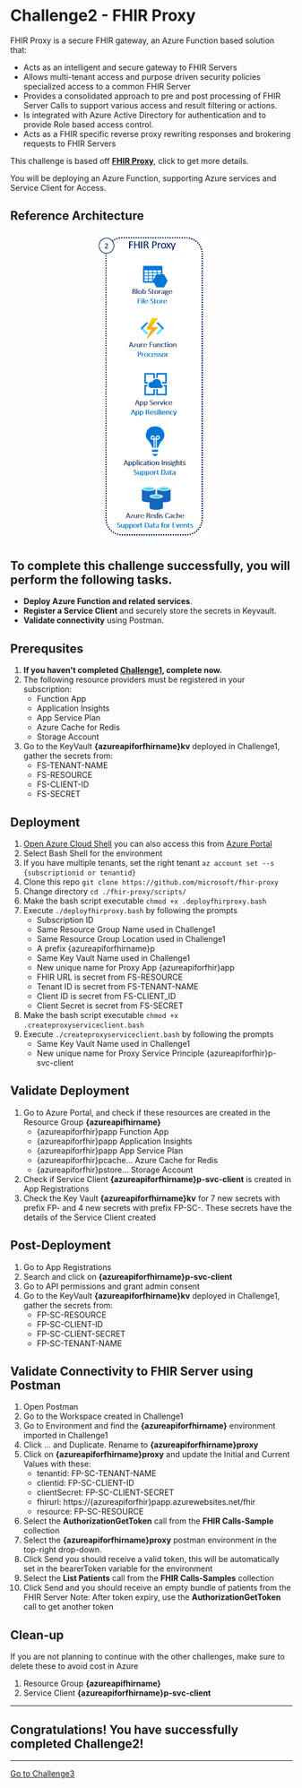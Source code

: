 # Challenge2 - FHIR Proxy

FHIR Proxy is a secure FHIR gateway, an Azure Function based solution that:
* Acts as an intelligent and secure gateway to FHIR Servers
* Allows multi-tenant access and purpose driven security policies specialized access to a common FHIR Server
* Provides a consolidated approach to pre and post processing of FHIR Server Calls to support various access and result filtering or actions.
* Is integrated with Azure Active Directory for authentication and to provide Role based access control.
* Acts as a FHIR specific reverse proxy rewriting responses and brokering requests to FHIR Servers

This challenge is based off **[FHIR Proxy](https://github.com/microsoft/fhir-proxy)**, click to get more details.

You will be deploying an Azure Function, supporting Azure services and Service Client for Access.

## Reference Architecture
<center><img src="../images/fhir-proxy.png" width="200"></center>

## To complete this challenge successfully, you will perform the following tasks.

* **Deploy Azure Function and related services**. 
* **Register a Service Client** and securely store the secrets in Keyvault.
* **Validate connectivity** using Postman.

## Prerequsites

1. **If you haven't completed [Challenge1](../Challenge1-FHIRServer/ReadMe.md), complete now.**
2. The following resource providers must be registered in your subscription:
   * Function App
   * Application Insights
   * App Service Plan
   * Azure Cache for Redis
   * Storage Account
3. Go to the KeyVault **{azureapiforfhirname}kv** deployed in Challenge1, gather the secrets from:
   * FS-TENANT-NAME
   * FS-RESOURCE
   * FS-CLIENT-ID
   * FS-SECRET

## Deployment
1. [Open Azure Cloud Shell](https://shell.azure.com) you can also access this from [Azure Portal](https://portal.azure.com)
2. Select Bash Shell for the environment 
3. If you have multiple tenants, set the right tenant ```az account set --s {subscriptionid or tenantid}```
4. Clone this repo ```git clone https://github.com/microsoft/fhir-proxy```
5. Change directory ```cd ./fhir-proxy/scripts/```
6. Make the bash script executable ```chmod +x .deployfhirproxy.bash```
7. Execute ```./deployfhirproxy.bash``` by following the prompts
   * Subscription ID 
   * Same Resource Group Name used in Challenge1
   * Same Resource Group Location used in Challenge1
   * A prefix {azureapiforfhirname}p
   * Same Key Vault Name used in Challenge1
   * New unique name for Proxy App {azureapiforfhir}app
   * FHIR URL is secret from FS-RESOURCE
   * Tenant ID is secret from FS-TENANT-NAME
   * Client ID is secret from FS-CLIENT_ID
   * Client Secret is secret from FS-SECRET
8. Make the bash script executable ```chmod +x .createproxyserviceclient.bash```
7. Execute ```./createproxyserviceclient.bash``` by following the prompts
   * Same Key Vault Name used in Challenge1
   * New unique name for Proxy Service Principle {azureapiforfhir}p-svc-client

## Validate Deployment
1. Go to Azure Portal, and check if these resources are created in the Resource Group **{azureapifhirname}**
   * {azureapiforfhir}papp Function App
   * {azureapiforfhir}papp Application Insights
   * {azureapiforfhir}papp App Service Plan
   * {azureapiforfhir}pcache... Azure Cache for Redis
   * {azureapiforfhir}pstore... Storage Account
2. Check if Service Client **{azureapiforfhirname}p-svc-client** is created in App Registrations
3. Check the Key Vault **{azureapiforfhirname}kv** for 7 new secrets with prefix FP- and 4 new secrets with prefix FP-SC-. These secrets have the details of the Service Client created

## Post-Deployment 
1. Go to App Registrations
2. Search and click on **{azureapiforfhirname}p-svc-client**
3. Go to API permissions and grant admin consent 
4. Go to the KeyVault **{azureapiforfhirname}kv** deployed in Challenge1, gather the secrets from:
   * FP-SC-RESOURCE 
   * FP-SC-CLIENT-ID 
   * FP-SC-CLIENT-SECRET 
   * FP-SC-TENANT-NAME 

## Validate Connectivity to FHIR Server using Postman
1. Open Postman
2. Go to the Workspace created in Challenge1
3. Go to Environment and find the **{azureapiforfhirname}** environment imported in Challenge1
4. Click ... and Duplicate. Rename to **{azureapiforfhirname}proxy**
5. Click on **{azureapiforfhirname}proxy** and update the Initial and Current Values with these:
   * tenantid: FP-SC-TENANT-NAME
   * clientid: FP-SC-CLIENT-ID
   * clientSecret: FP-SC-CLIENT-SECRET
   * fhirurl: https://{azureapiforfhir}papp.azurewebsites.net/fhir
   * resource: FP-SC-RESOURCE
6. Select the **AuthorizationGetToken** call from the **FHIR Calls-Sample** collection 
7. Select the **{azureapiforfhirname}proxy** postman environment in the top-right drop-down. 
8. Click Send you should receive a valid token, this will be automatically set in the bearerToken variable for the environment
9. Select the **List Patients** call from the **FHIR Calls-Samples** collection
10. Click Send and you should receive an empty bundle of patients from the FHIR Server
Note: After token expiry, use the **AuthorizationGetToken** call to get another token

## Clean-up
If you are not planning to continue with the other challenges, make sure to delete these to avoid cost in Azure
1. Resource Group **{azureapifhirname}**
2. Service Client **{azureapiforfhirname}p-svc-client**

---

## Congratulations! You have successfully completed Challenge2! 

***

[Go to Challenge3](../Challenge3-FHIRLoader/ReadMe.md)

